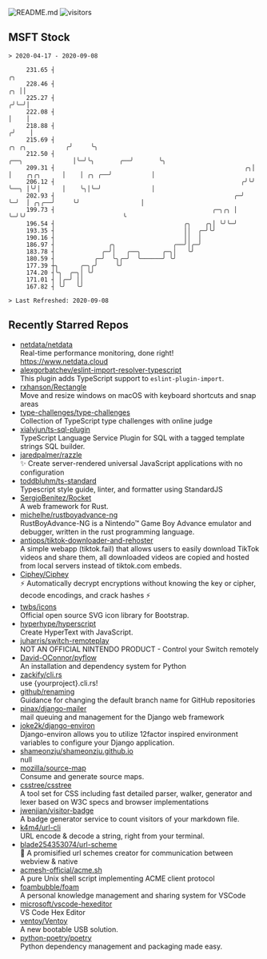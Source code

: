 ![README.md](https://github.com/Gerhut/Gerhut/workflows/README.md/badge.svg)
![visitors](https://visitors.vercel.app/Gerhut/Gerhut?token=8cf69d1f6813d272ef062726b6070c9be4ff72038cfe5a7ded7384a8da65d866)

## MSFT Stock

```
> 2020-04-17 - 2020-09-08

     231.65 ┤                                                                                               ╭╮   
     228.46 ┤                                                                                            ╭╮ ││   
     225.27 ┤                                                                                           ╭╯╰─╯│   
     222.08 ┤                                                                                           │    │   
     218.88 ┤                                                                                          ╭╯    │   
     215.69 ┤                                                                         ╭╮ ╭╮           ╭╯     ╰╮  
     212.50 ┤                                                       ╭──╮              │╰─╯╰╮       ╭──╯       ╰╮ 
     209.31 ┤                                                     ╭╮│  │    ╭╮╭╮      │    │ ╭╮ ╭──╯           │ 
     206.12 ┤                                                    ╭╯╰╯  ╰──╮ │╰╯│      │    ╰╮│╰─╯              │ 
     202.93 ┤                                                  ╭─╯        ╰─╯  │ ╭╮╭──╯     ╰╯                 │ 
     199.73 ┤                                            ╭─╮╭╮ │               ╰─╯╰╯                           ╰ 
     196.54 ┤                                    ╭╮    ╭╮│ ╰╯╰─╯                                                 
     193.35 ┤                                    ││  ╭─╯╰╯                                                       
     190.16 ┤                                    ││  │                                                           
     186.97 ┤               ╭╮                ╭──╯│╭─╯                                                           
     183.78 ┤             ╭─╯│   ╭──╮      ╭─╮│   ╰╯                                                             
     180.59 ┤           ╭─╯  ╰╮╭─╯  ╰──────╯ ╰╯                                                                  
     177.39 ┼╮      ╭─╮╭╯     ╰╯                                                                                 
     174.20 ┤╰╮  ╭─╮│ ╰╯                                                                                         
     171.01 ┤ │╭─╯ ││                                                                                            
     167.82 ┤ ╰╯   ╰╯                                                                                            

> Last Refreshed: 2020-09-08
```

## Recently Starred Repos

- [netdata/netdata](https://github.com/netdata/netdata)  
  Real-time performance monitoring, done right! https://www.netdata.cloud
- [alexgorbatchev/eslint-import-resolver-typescript](https://github.com/alexgorbatchev/eslint-import-resolver-typescript)  
  This plugin adds TypeScript support to `eslint-plugin-import`.
- [rxhanson/Rectangle](https://github.com/rxhanson/Rectangle)  
  Move and resize windows on macOS with keyboard shortcuts and snap areas
- [type-challenges/type-challenges](https://github.com/type-challenges/type-challenges)  
  Collection of TypeScript type challenges with online judge
- [xialvjun/ts-sql-plugin](https://github.com/xialvjun/ts-sql-plugin)  
  TypeScript Language Service Plugin for SQL with a tagged template strings SQL builder.
- [jaredpalmer/razzle](https://github.com/jaredpalmer/razzle)  
  ✨ Create server-rendered universal JavaScript applications with no configuration
- [toddbluhm/ts-standard](https://github.com/toddbluhm/ts-standard)  
  Typescript style guide, linter, and formatter using StandardJS
- [SergioBenitez/Rocket](https://github.com/SergioBenitez/Rocket)  
  A web framework for Rust.
- [michelhe/rustboyadvance-ng](https://github.com/michelhe/rustboyadvance-ng)  
  RustBoyAdvance-NG is a Nintendo™ Game Boy Advance emulator and debugger, written in the rust programming language.
- [antiops/tiktok-downloader-and-rehoster](https://github.com/antiops/tiktok-downloader-and-rehoster)  
  A simple webapp (tiktok.fail) that allows users to easily download TikTok videos and share them, all downloaded videos are copied and hosted from local servers instead of tiktok.com embeds.
- [Ciphey/Ciphey](https://github.com/Ciphey/Ciphey)  
  ⚡ Automatically decrypt encryptions without knowing the key or cipher, decode encodings, and crack hashes ⚡
- [twbs/icons](https://github.com/twbs/icons)  
  Official open source SVG icon library for Bootstrap.
- [hyperhype/hyperscript](https://github.com/hyperhype/hyperscript)  
  Create HyperText with JavaScript.
- [juharris/switch-remoteplay](https://github.com/juharris/switch-remoteplay)  
  NOT AN OFFICIAL NINTENDO PRODUCT - Control your Switch remotely
- [David-OConnor/pyflow](https://github.com/David-OConnor/pyflow)  
  An installation and dependency system for Python
- [zackify/cli.rs](https://github.com/zackify/cli.rs)  
  use {yourproject}.cli.rs!
- [github/renaming](https://github.com/github/renaming)  
  Guidance for changing the default branch name for GitHub repositories
- [pinax/django-mailer](https://github.com/pinax/django-mailer)  
  mail queuing and management for the Django web framework
- [joke2k/django-environ](https://github.com/joke2k/django-environ)  
  Django-environ allows you to utilize 12factor inspired environment variables to configure your Django application.
- [shameonzju/shameonzju.github.io](https://github.com/shameonzju/shameonzju.github.io)  
  null
- [mozilla/source-map](https://github.com/mozilla/source-map)  
  Consume and generate source maps.
- [csstree/csstree](https://github.com/csstree/csstree)  
  A tool set for CSS including fast detailed parser, walker, generator and lexer based on W3C specs and browser implementations
- [jwenjian/visitor-badge](https://github.com/jwenjian/visitor-badge)  
  A badge generator service to count visitors of your markdown file.
- [k4m4/url-cli](https://github.com/k4m4/url-cli)  
  URL encode & decode a string, right from your terminal.
- [blade254353074/url-scheme](https://github.com/blade254353074/url-scheme)  
  📢 A promisified url schemes creator for communication between webview & native
- [acmesh-official/acme.sh](https://github.com/acmesh-official/acme.sh)  
  A pure Unix shell script implementing ACME client protocol
- [foambubble/foam](https://github.com/foambubble/foam)  
  A personal knowledge management and sharing system for VSCode
- [microsoft/vscode-hexeditor](https://github.com/microsoft/vscode-hexeditor)  
  VS Code Hex Editor
- [ventoy/Ventoy](https://github.com/ventoy/Ventoy)  
  A new bootable USB solution.
- [python-poetry/poetry](https://github.com/python-poetry/poetry)  
  Python dependency management and packaging made easy.
